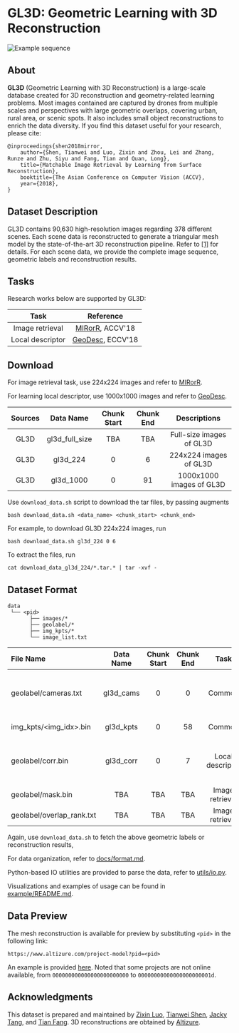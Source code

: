 # GL3D: Geometric Learning with 3D Reconstruction
![Example sequence](img/dataset_view.png)

## About

**GL3D** (Geometric Learning with 3D Reconstruction) is a large-scale database created for 3D reconstruction and geometry-related learning problems. Most images contained are captured by drones from multiple scales and perspectives with large geometric overlaps, covering urban, rural area, or scenic spots. It also includes small object reconstructions to enrich the data diversity. If you find this dataset useful for your research, please cite:

    @inproceedings{shen2018mirror,
        author={Shen, Tianwei and Luo, Zixin and Zhou, Lei and Zhang, Runze and Zhu, Siyu and Fang, Tian and Quan, Long},
        title={Matchable Image Retrieval by Learning from Surface Reconstruction},
        booktitle={The Asian Conference on Computer Vision (ACCV},
        year={2018},
    }

## Dataset Description

GL3D contains 90,630 high-resolution images regarding 378 different scenes. 
Each scene data is reconstructed to generate a triangular mesh model by the state-of-the-art 3D reconstruction pipeline. 
Refer to [\[1\]][1] for details. 
For each scene data, we provide the complete image sequence, geometric labels and reconstruction results.

## Tasks

Research works below are supported by GL3D:

|Task            |Reference                                           |
|:--------------:|:--------------------------------------------------:|
|Image retrieval |[MIRorR](https://arxiv.org/abs/1811.10343), ACCV'18 |
|Local descriptor|[GeoDesc](https://arxiv.org/abs/1807.06294), ECCV'18|

## Download

For image retrieval task, use 224x224 images and refer to [MIRorR](https://github.com/hlzz/mirror).

For learning local descriptor, use 1000x1000 images and refer to [GeoDesc](https://github.com/lzx551402/geodesc).

| Sources |    Data Name   | Chunk Start | Chunk End |       Descriptions       |
|:-------:|:--------------:|:-----------:|:---------:|:------------------------:|
|   GL3D  | gl3d_full_size |     TBA     |    TBA    | Full-size images of GL3D |
|   GL3D  |    gl3d_224    |      0      |     6     |  224x224 images of GL3D  |
|   GL3D  |    gl3d_1000   |      0      |     91    | 1000x1000 images of GL3D |

Use `download_data.sh` script to download the tar files, by passing augments
```
bash download_data.sh <data_name> <chunk_start> <chunk_end>
```
For example, to download GL3D 224x224 images, run
```
bash download_data.sh gl3d_224 0 6 
```

To extract the files, run
```
cat download_data_gl3d_224/*.tar.* | tar -xvf -
```

## Dataset Format 

```
data                          
 └── <pid> 
       ├── images/*
       ├── geolabel/*
       ├── img_kpts/*
       └── image_list.txt
```

|File Name                |Data Name|Chunk Start|Chunk End|Task            |Descriptions                                           |
|:------------------------|:-------:|:---------:|:-------:|:--------------:|:-----------------------------------------------------:|
|geolabel/cameras.txt     |gl3d_cams|0          |0        |Common          |Camera intrisic/extrinsic parameters, recovered by SfM.|
|img_kpts/<img_idx>.bin   |gl3d_kpts|0          |58       |Common          |Image keypoints detected by SIFT.                      |
|geolabel/corr.bin        |gl3d_corr|0          |7        |Local descriptor|Image correspondences that haved survived from SfM.    |
|geolabel/mask.bin        |TBA      |TBA        |TBA      |Image retrieval |TBA|
|geolabel/overlap_rank.txt|TBA      |TBA        |TBA      |Image retrieval |TBA|

Again, use `download_data.sh` to fetch the above geometric labels or reconstruction results, 

For data organization, refer to [docs/format.md](https://github.com/lzx551402/GL3D/blob/master/doc/format.md).

Python-based IO utilities are provided to parse the data, refer to [utils/io.py](https://github.com/lzx551402/GL3D/blob/master/utils/io.py).

Visualizations and examples of usage can be found in [example/README.md](https://github.com/lzx551402/GL3D/blob/master/example/README.md).

## Data Preview
The mesh reconstruction is available for preview by substituting `<pid>` in the following link:

```
https://www.altizure.com/project-model?pid=<pid>
```

An example is provided [here](https://www.altizure.com/project-model?pid=57f8d9bbe73f6760f10e916a).
Noted that some projects are not online available, from `000000000000000000000000` to `00000000000000000000001d`.

## Acknowledgments
This dataset is prepared and maintained by
[Zixin Luo](zluoag@cse.ust.hk),
[Tianwei Shen](tshenaa@cse.ust.hk),
[Jacky Tang](jackytck@gmail.com), and
[Tian Fang](fangtian@altizure.com).
3D reconstructions are obtained by [Altizure](https://www.altizure.com/).

[1]: https://arxiv.org/abs/1811.10343